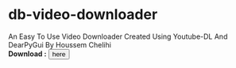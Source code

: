 # db-video-downloader
An Easy To Use Video Downloader
Created  Using Youtube-DL And DearPyGui
By Houssem Chelihi
<br>
<b>Download :</b>
<button>here</button>

